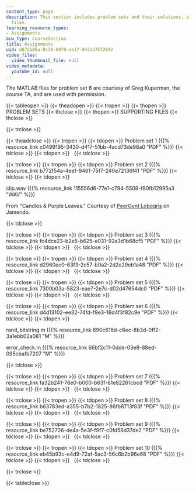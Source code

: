 ```yaml
---
content_type: page
description: This section includes problem sets and their solutions, along with supporting
  files.
learning_resource_types:
- Assignments
ocw_type: CourseSection
title: Assignments
uid: d87d186a-8c38-b970-ae17-9431a75f2842
video_files:
  video_thumbnail_file: null
video_metadata:
  youtube_id: null
---
```


The MATLAB files for problem set 6 are courtesy of Greg Kuperman, the course TA, and are used with permission.

{{< tableopen >}}
{{< theadopen >}}
{{< tropen >}}
{{< thopen >}}
PROBLEM SETS
{{< thclose >}}
{{< thopen >}}
SUPPORTING FILES
{{< thclose >}}

{{< trclose >}}

{{< theadclose >}}
{{< tropen >}}
{{< tdopen >}}
Problem set 1 ({{% resource_link c0499195-3430-d417-51bb-4acd73de98a0 "PDF" %}})
{{< tdclose >}}
{{< tdopen >}}
 
{{< tdclose >}}

{{< trclose >}}
{{< tropen >}}
{{< tdopen >}}
Problem set 2 ({{% resource_link b772f54a-4ee1-9461-75f7-240e72136f41 "PDF" %}})
{{< tdclose >}}
{{< tdopen >}}


clip.wav ({{% resource_link 115556d6-77e1-c794-5509-f80fb12995a3 "WAV" %}})

From "Candles & Purple Leaves." Courtesy of [PeerGynt Lobogris](http://www.jamendo.com/en/track/395904) on Jamendo.


{{< tdclose >}}

{{< trclose >}}
{{< tropen >}}
{{< tdopen >}}
Problem set 3 ({{% resource_link fc4dce23-b2e5-b625-e031-92a3d1b68cf5 "PDF" %}})
{{< tdclose >}}
{{< tdopen >}}
 
{{< tdclose >}}

{{< trclose >}}
{{< tropen >}}
{{< tdopen >}}
Problem set 4 ({{% resource_link d2960ec0-63f3-2c57-b0a2-2d2e29eb1a48 "PDF" %}})
{{< tdclose >}}
{{< tdopen >}}
 
{{< tdclose >}}

{{< trclose >}}
{{< tropen >}}
{{< tdopen >}}
Problem set 5 ({{% resource_link 7300b03a-5823-eae7-2e7c-d02d47654dc0 "PDF" %}})
{{< tdclose >}}
{{< tdopen >}}
 
{{< tdclose >}}

{{< trclose >}}
{{< tropen >}}
{{< tdopen >}}
Problem set 6 ({{% resource_link d4d13102-ee32-74fd-f9e3-16d4f3f82c9e "PDF" %}})
{{< tdclose >}}
{{< tdopen >}}


rand\_bitstring.m ({{% resource_link 690c618d-c6ec-8b3d-0ff2-3a1ebb02a081 "M" %}})

error\_check.m ({{% resource_link 66bf2c11-0dde-03e8-88ed-095cbafb7207 "M" %}})


{{< tdclose >}}

{{< trclose >}}
{{< tropen >}}
{{< tdopen >}}
Problem set 7 ({{% resource_link fa32b241-76e0-b000-b63f-61e82261cbcd "PDF" %}})
{{< tdclose >}}
{{< tdopen >}}
 
{{< tdclose >}}

{{< trclose >}}
{{< tropen >}}
{{< tdopen >}}
Problem set 8 ({{% resource_link b63783ed-a355-b7b2-1825-86fb8713f83f "PDF" %}})
{{< tdclose >}}
{{< tdopen >}}
 
{{< tdclose >}}

{{< trclose >}}
{{< tropen >}}
{{< tdopen >}}
Problem set 9 ({{% resource_link be752726-de4a-5e3f-f9f7-c0fd58d37de2 "PDF" %}})
{{< tdclose >}}
{{< tdopen >}}
 
{{< tdclose >}}

{{< trclose >}}
{{< tropen >}}
{{< tdopen >}}
Problem set 10 ({{% resource_link eb45b93c-e4d9-72af-5ac3-56c6b2b96e68 "PDF" %}})
{{< tdclose >}}
{{< tdopen >}}
 
{{< tdclose >}}

{{< trclose >}}

{{< tableclose >}}